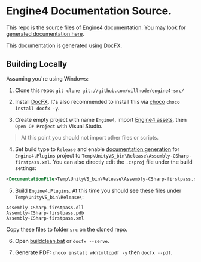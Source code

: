 
# Engine4 Documentation Source.

This repo is the source files of [Engine4](http://u3d.as/fdm) documentation. You may look for [generated documentation here](http://github.com/willnode/engine4-doc).

This documentation is generated using [DocFX](https://dotnet.github.io/docfx).

## Building Locally

Assuming you're using Windows:

1. Clone this repo: `git clone git://github.com/willnode/engine4-src/`

2. Install [DocFX](https://dotnet.github.io/docfx/tutorial/docfx_getting_started.html#2-use-docfx-as-a-command-line-tool). It's also recommended to install this via [choco](https://chocolatey.org/install) `choco install docfx -y`.

3. Create empty project with name `Engine4`, import [Engine4 assets](http://u3d.as/fdm), then `Open C# Project` with Visual Studio.

> At this point you should not import other files or scripts.

4. Set build type to `Release` and enable [documentation generation](https://ewsoftware.github.io/XMLCommentsGuide/html/57C91630-95D6-4E3E-AF24-3415CC569AC8.htm) for `Engine4.Plugins` project to `Temp\UnityVS_bin\Release\Assembly-CSharp-firstpass.xml`. You can also directly edit the `.csproj` file under the build settings:

```xml
<DocumentationFile>Temp\UnityVS_bin\Release\Assembly-CSharp-firstpass.xml</DocumentationFile>
```

5. Build `Engine4.Plugins`. At this time you should see these files under `Temp\UnityVS_bin\Release\`:

```
Assembly-CSharp-firstpass.dll
Assembly-CSharp-firstpass.pdb
Assembly-CSharp-firstpass.xml
```

Copy these files to folder `src` on the cloned repo.

6. Open [buildclean.bat](buildclean.bat) or `docfx --serve`.

7. Generate PDF: `choco install wkhtmltopdf -y` then `docfx --pdf`.
